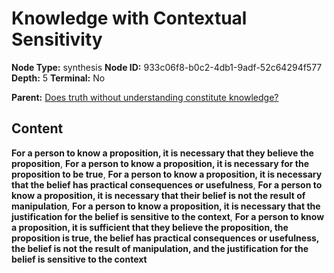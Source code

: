 # Knowledge with Contextual Sensitivity

**Node Type:** synthesis
**Node ID:** 933c06f8-b0c2-4db1-9adf-52c64294f577
**Depth:** 5
**Terminal:** No

**Parent:** [Does truth without understanding constitute knowledge?](does-truth-without-understanding-constitute-knowledge-antithesis-2e4b7167-e1a1-4946-966d-58f1c8db4dc9.md)

## Content

**For a person to know a proposition, it is necessary that they believe the proposition**, **For a person to know a proposition, it is necessary for the proposition to be true**, **For a person to know a proposition, it is necessary that the belief has practical consequences or usefulness**, **For a person to know a proposition, it is necessary that their belief is not the result of manipulation**, **For a person to know a proposition, it is necessary that the justification for the belief is sensitive to the context**, **For a person to know a proposition, it is sufficient that they believe the proposition, the proposition is true, the belief has practical consequences or usefulness, the belief is not the result of manipulation, and the justification for the belief is sensitive to the context**
